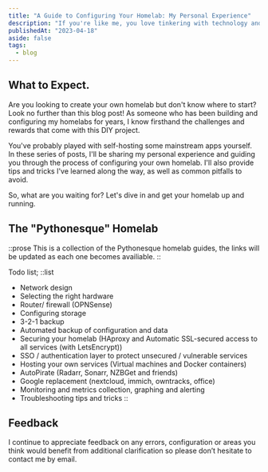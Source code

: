```yaml
---
title: "A Guide to Configuring Your Homelab: My Personal Experience"
description: "If you're like me, you love tinkering with technology and creating your own homelab. In this blog post, I'll be sharing my personal experience, while providing a overview to future guides detailing the process of configuring your own homelab. Whether you're new to homelabbing or a seasoned pro, there's something here for you."
publishedAt: "2023-04-18"
aside: false
tags:
  - blog
---
```


## What to Expect.
Are you looking to create your own homelab but don't know where to start? Look no further than this blog post! As someone who has been building and configuring my homelabs for years, I know firsthand the challenges and rewards that come with this DIY project.

You've probably played with self-hosting some mainstream apps yourself. In these series of posts, I'll be sharing my personal experience and guiding you through the process of configuring your own homelab. I'll also provide tips and tricks I've learned along the way, as well as common pitfalls to avoid.

So, what are you waiting for? Let's dive in and get your homelab up and running.

## The "Pythonesque" Homelab
::prose
This is a collection of the Pythonesque homelab guides, the links will be updated as each one becomes availiable.
::

Todo list;
::list
- Network design
- Selecting the right hardware
- Router/ firewall (OPNSense)
- Configuring storage
- 3-2-1 backup
- Automated backup of configuration and data
- Securing your homelab (HAproxy and Automatic SSL-secured access to all services (with LetsEncrypt))
- SSO / authentication layer to protect unsecured / vulnerable services
- Hosting your own services (Virtual machines and Docker containers)
- AutoPirate (Radarr, Sonarr, NZBGet and friends)
- Google replacement (nextcloud, immich, owntracks, office)
- Monitoring and metrics collection, graphing and alerting
- Troubleshooting tips and tricks
::

## Feedback
I continue to appreciate feedback on any errors, configuration or areas you think would benefit from additional clarification so please don’t hesitate to contact me by email.
